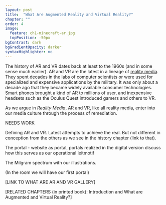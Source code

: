 ```yaml
---
layout: post
title:  "What Are Augmented Reality and Virtual Reality?"
chapter: ""
order: 4
image:
  feature: ch1-minecraft-ar.jpg
  topPosition: -50px
bgContrast: dark
bgGradientOpacity: darker
syntaxHighlighter: no
---
```


The history of AR and VR dates back at least to the 1960s (and in some sense much earlier). AR and VR are the latest in a lineage of <a href="chapter02.html"> reality media</a>. They spent decades in the labs of computer scientists or were used for specialized and expensive applications by the military. It was only about a decade ago that they became widely available consumer technologies. Smart phones brought a kind of AR to millions of user, and inexpensive headsets such as the Oculus Quest introduced gamers and others to VR. 

As we argue in <i>Reality Media</i>, AR and VR, like all reality media, enter into our media culture through the process of remediation. 

NEEDS WORK 

Defining AR and VR. Latest attempts to achieve the real. But not different in conception from the others as we see in the history chapter (link to that). 

The portal - website as portal, portals realized in the digital version
discuss how this serves as our operational leitmotif

The Milgram spectrum with our illustrations. 

<div class="img img--fullContainer img--6xLeading" style="background-image: url({{ site.baseurl_book_img }}milgram.jpg);"></div>

(In the room we will have our first portal)

\[LINK TO WHAT ARE AR AND VR GALLERY\]

\[RELATED CHAPTERS (in printed book): Introduction and What are Augmented and Virtual Reality?\]